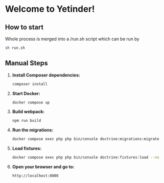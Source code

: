 # Welcome to Yetinder!

## How to start
Whole process is merged into a /run.sh script which can be run by
```bash
sh run.sh
```
## Manual Steps
1. **Install Composer dependencies:**
    ```bash
    composer install
    ```

2. **Start Docker:**
    ```bash
    docker compose up
    ```

3. **Build webpack:**
    ```bash
    npm run build
    ```

4. **Run the migrations:**
    ```bash
    docker compose exec php php bin/console doctrine:migrations:migrate --no-interaction
    ```

5. **Load fixtures:**
    ```bash
    docker compose exec php php bin/console doctrine:fixtures:load --no-interaction
    ```

6. **Open your browser and go to:**
    ```
    http://localhost:8080
    ```
